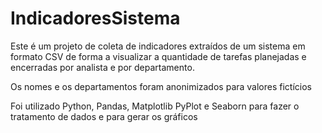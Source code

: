 # IndicadoresSistema
Este é um projeto de coleta de indicadores extraídos de um sistema em formato CSV de forma a visualizar a quantidade de tarefas planejadas e encerradas por analista e por departamento.

Os nomes e os departamentos foram anonimizados para valores fictícios

Foi utilizado Python, Pandas, Matplotlib PyPlot e Seaborn para fazer o tratamento de dados e para gerar os gráficos
